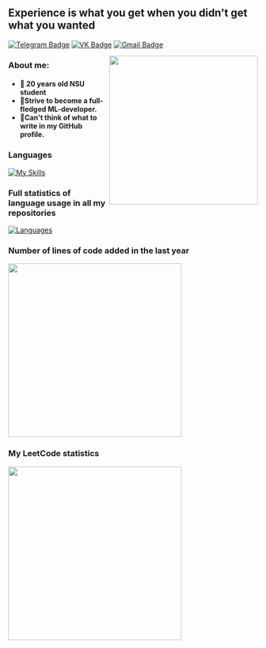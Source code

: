## Experience is what you get when you didn't get what you wanted
[![Telegram Badge](https://img.shields.io/badge/-Telegram-0088cc?style=for-the-badge&logo=appveyor&logo=Telegram&logoColor=white&color=blue)](https://t.me/Ferrochet)
[![VK Badge](https://img.shields.io/badge/-Vkontakte-1155ba?style=for-the-badge&logo=Vk)](https://vk.com/kaitul)
[![Gmail Badge](https://img.shields.io/badge/Gmail-D14836?style=for-the-badge&logo=gmail&logoColor=white)](mailto:sckwokyboom@gmail.com)
<col>
<p align="center">
  <img src="https://64.media.tumblr.com/b681b296c1433d478a3f5822bc866a22/tumblr_p9hslnxJbo1rnbw6mo4_540.gif" width="300" align="right">
  <h3>About me:</h3>
  <h4>
     <ul>
        <li>🦍 20 years old NSU student
         <li>🐒Strive to become a full-fledged ML-developer.
        <li>🦧Can't think of what to write in my GitHub profile.
    </ul>
  </h5>
</p>
</col>

### Languages

[![My Skills](https://skillicons.dev/icons?i=java,kotlin,cpp,c,js)](https://skillicons.dev)
### Full statistics of language usage in all my repositories
[![Languages](https://github-readme-stats-sckwokyboom.vercel.app/api/top-langs/?username=sckwokyboom&count-private=true&layout=donut&theme=tokyonight&langs_count=6)](https://github.com/anuraghazra/github-readme-stats)
<col>
<h3>Number of lines of code added in the last year</h3>
<img width="350" src="https://api.githubtrends.io/user/svg/sckwokyboom/langs?include_private=True&time_range=one_year&loc_metric=added&theme=dark"/>
<h3>My LeetCode statistics</h3>
<img width="350" src="https://leetcard.jacoblin.cool/sckwokyboom?hide=ranking,easy-solved-count,medium-solved-count,hard-solved-count"/>
</col>
